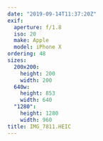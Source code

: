 ```yaml
---
date: "2019-09-14T11:37:20Z"
exif:
  aperture: f/1.8
  iso: 20
  make: Apple
  model: iPhone X
ordering: 48
sizes:
  200x200:
    height: 200
    width: 200
  640w:
    height: 853
    width: 640
  "1280":
    height: 1280
    width: 960
title: IMG_7811.HEIC
---
```

